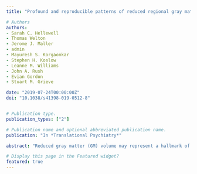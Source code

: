 ```yaml
---
title: "Profound and reproducible patterns of reduced regional gray matter characterize major depressive disorder"

# Authors
authors:
- Sarah C. Hellewell
- Thomas Welton
- Jerome J. Maller
- admin
- Mayuresh S. Korgaonkar
- Stephen H. Koslow
- Leanne M. Williams
- John A. Rush
- Evian Gordon
- Stuart M. Grieve

date: "2019-07-24T00:00:00Z"
doi: "10.1038/s41398-019-0512-8"


# Publication type.
publication_types: ["2"]

# Publication name and optional abbreviated publication name.
publication: "In *Translational Psychiatry*"

abstract: "Reduced gray matter (GM) volume may represent a hallmark of major depressive disorder (MDD) neuropathology, typified by wide-ranging distribution of structural alteration. In the study, we aimed to replicate and extend our previous finding of profound and widespread GM loss in MDD, and evaluate the diagnostic accuracy of a structural biomarker derived from GM volume in an interconnected pattern across the brain. In a sub-study of the International Study to Predict Optimized Treatment in Depression (iSPOT-D), two cohorts of clinically defined MDD participants “Test” (n = 98) and “Replication” (n = 131) were assessed alongside healthy controls (n = 66). Using 3T MRI T1-weighted volumes, GM volume differences were evaluated using voxel-based morphometry. Sensitivity, specificity, and area under the receiver operating characteristic curve were used to evaluate an MDD diagnostic biomarker based on a precise spatial pattern of GM loss constructed using principal component analysis. We demonstrated a highly conserved symmetric widespread pattern of reduced GM volume in MDD, replicating our previous findings. Three bilateral dominant clusters were observed: Cluster 1: midline/cingulate (GM reduction: Test: 6.4%, Replication: 5.3%), Cluster 2: medial temporal lobe (GM reduction: Test: 8.2%, Replication: 11.9%), Cluster 3: prefrontal cortex (GM reduction: Test: 12.1%, Replication: 23.2%). We developed a biomarker reflecting the global pattern of GM reduction, achieving good diagnostic classification performance (AUC: Test = 0.75, Replication = 0.84). This study establishes that a highly specific pattern of reduced GM volume is a feature of MDD, suggestive of a structural basis for this disease. We introduce and validate a novel diagnostic biomarker based on this pattern."

# Display this page in the Featured widget?
featured: true
---
```

